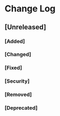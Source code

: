 # Change Log


## [Unreleased]
### [Added]

### [Changed]

### [Fixed]

### [Security]

### [Removed]

### [Deprecated]

